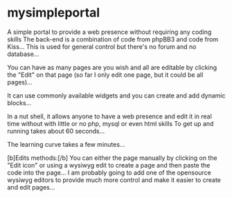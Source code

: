 mysimpleportal
==============

A simple portal to provide a web presence without requiring any coding skills
The back-end is a combination of code from phpBB3 and code from Kiss...
This is used for general control but there's no forum and no database...

You can have as many pages are you wish and all are editable by clicking the "Edit" on that page (so far I only edit one page, but it could be all pages)...

It can use commonly available widgets and you can create and add dynamic blocks...

In a nut shell, it allows anyone to have a web presence and edit it in real time without with little or no php, mysql or even html skills
To get up and running takes about 60 seconds...

The learning curve takes a few minutes...

[b]Edits methods:[/b]
You can either the page manually by clicking on the "Edit icon" or using a wysiwyg edit to create a page and then paste the code into the page... I am probably going to add one of the opensource wysiwyg editors to provide much more control and make it easier to create and edit pages...